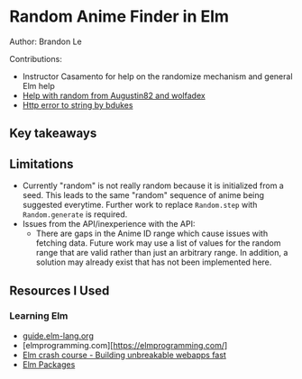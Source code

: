 # Random Anime Finder in Elm

Author: Brandon Le

Contributions:

* Instructor Casamento for help on the randomize mechanism and general Elm help
* [Help with random from Augustin82 and wolfadex](https://discourse.elm-lang.org/t/convert-random-int-to-string-for-use-in-url-builder/7081/3)
* [Http error to string by bdukes](https://stackoverflow.com/questions/56442885/error-when-convert-http-error-to-string-with-tostring-in-elm-0-19)

## Key takeaways

## Limitations

* Currently "random" is not really random because it is initialized from a seed. This leads to the same "random" sequence of anime being suggested everytime. Further work to replace `Random.step` with `Random.generate` is required.
* Issues from the API/inexperience with the API:
  * There are gaps in the Anime ID range which cause issues with fetching data. Future work may use a list of values for the random range that are valid rather than just an arbitrary range. In addition, a solution may already exist that has not been implemented here.


## Resources I Used

### Learning Elm

* [guide.elm-lang.org](https://guide.elm-lang.org/)
* [elmprogramming.com][https://elmprogramming.com/]
* [Elm crash course - Building unbreakable webapps fast](https://www.youtube.com/watch?v=kEitFAY7Gc8) 
* [Elm Packages](https://package.elm-lang.org/)